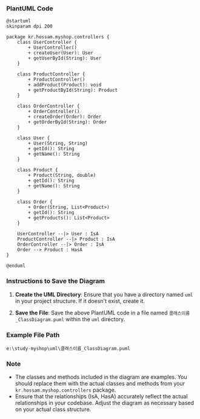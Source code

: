 ### PlantUML Code

```plantuml
@startuml
skinparam dpi 200

package kr.hossam.myshop.controllers {
    class UserController {
        + UserController()
        + createUser(User): User
        + getUserById(String): User
    }

    class ProductController {
        + ProductController()
        + addProduct(Product): void
        + getProductById(String): Product
    }

    class OrderController {
        + OrderController()
        + createOrder(Order): Order
        + getOrderById(String): Order
    }

    class User {
        + User(String, String)
        + getId(): String
        + getName(): String
    }

    class Product {
        + Product(String, double)
        + getId(): String
        + getName(): String
    }

    class Order {
        + Order(String, List<Product>)
        + getId(): String
        + getProducts(): List<Product>
    }

    UserController --|> User : IsA
    ProductController --|> Product : IsA
    OrderController --|> Order : IsA
    Order --> Product : HasA
}

@enduml
```

### Instructions to Save the Diagram

1. **Create the UML Directory**: Ensure that you have a directory named `uml` in your project structure. If it doesn't exist, create it.

2. **Save the File**: Save the above PlantUML code in a file named `클래스이름_ClassDiagram.puml` within the `uml` directory.

### Example File Path
```
e:\study-myshop\uml\클래스이름_ClassDiagram.puml
```

### Note
- The classes and methods included in the diagram are examples. You should replace them with the actual classes and methods from your `kr.hossam.myshop.controllers` package.
- Ensure that the relationships (IsA, HasA) accurately reflect the actual relationships in your codebase. Adjust the diagram as necessary based on your actual class structure.